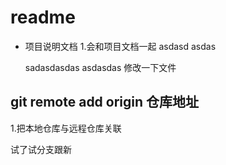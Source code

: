 # readme
+ 项目说明文档
    1.会和项目文档一起
    asdasd
    asdas

    sadasdasdas
    asdasdas
修改一下文件

## git remote add origin 仓库地址
1.把本地仓库与远程仓库关联


试了试分支跟新